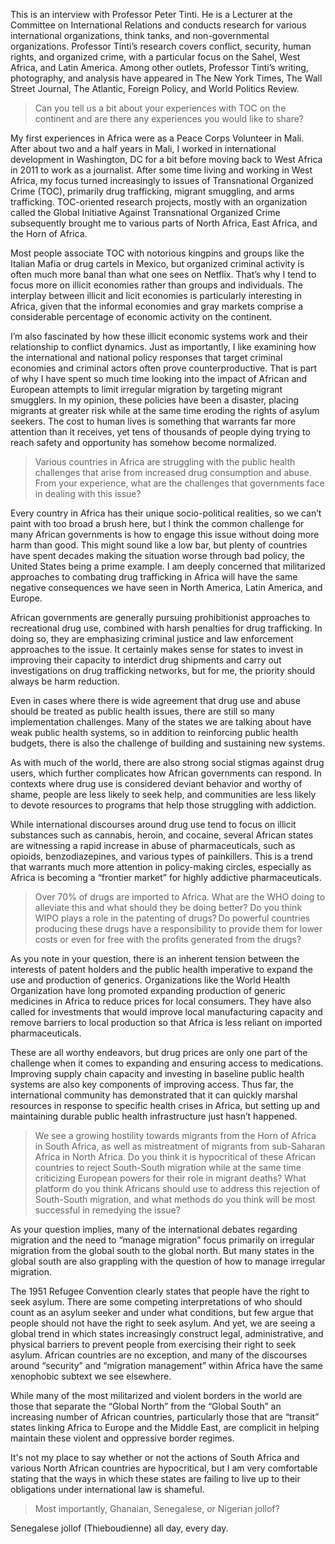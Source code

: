 This is an interview with Professor Peter Tinti. He is a Lecturer at the Committee on International Relations and conducts research for various international organizations, think tanks, and non-governmental organizations. Professor Tinti’s research covers conflict, security, human rights, and organized crime, with a particular focus on the Sahel, West Africa, and Latin America. Among other outlets, Professor Tinti’s writing, photography, and analysis have appeared in The New York Times, The Wall Street Journal, The Atlantic, Foreign Policy, and World Politics Review.

<blockquote>
Can you tell us a bit about your experiences with TOC on the continent and are there any experiences you would like to share?  
</blockquote>

My first experiences in Africa were as a Peace Corps Volunteer in Mali. After about two and a half years in Mali, I worked in international development in Washington, DC for a bit before moving back to West Africa in 2011 to work as a journalist. After some time living and working in West Africa, my focus turned increasingly to issues of Transnational Organized Crime (TOC), primarily drug trafficking, migrant smuggling, and arms trafficking. TOC-oriented research projects, mostly with an organization called the Global Initiative Against Transnational Organized Crime subsequently brought me to various parts of North Africa, East Africa, and the Horn of Africa.

Most people associate TOC with notorious kingpins and groups like the Italian Mafia or drug cartels in Mexico, but organized criminal activity is often much more banal than what one sees on Netflix. That’s why I tend to focus more on illicit economies rather than groups and individuals. The interplay between illicit and licit economies is particularly interesting in Africa, given that the informal economies and gray markets comprise a considerable percentage of economic activity on the continent.

I’m also fascinated by how these illicit economic systems work and their relationship to conflict dynamics. Just as importantly, I like examining how the international and national policy responses that target criminal economies and criminal actors often prove counterproductive. That is part of why I have spent so much time looking into the impact of African and European attempts to limit irregular migration by targeting migrant smugglers. In my opinion, these policies have been a disaster, placing migrants at greater risk while at the same time eroding the rights of asylum seekers. The cost to human lives is something that warrants far more attention than it receives, yet tens of thousands of people dying trying to reach safety and opportunity has somehow become normalized.

<blockquote>
Various countries in Africa are struggling with the public health challenges that arise from increased drug consumption and abuse. From your experience, what are the challenges that governments face in dealing with this issue? 
</blockquote>

Every country in Africa has their unique socio-political realities, so we can’t paint with too broad a brush here, but I think the common challenge for many African governments is how to engage this issue without doing more harm than good. This might sound like a low bar, but plenty of countries have spent decades making the situation worse through bad policy, the United States being a prime example. I am deeply concerned that militarized approaches to combating drug trafficking in Africa will have the same negative consequences we have seen in North America, Latin America, and Europe.

African governments are generally pursuing prohibitionist approaches to recreational drug use, combined with harsh penalties for drug trafficking. In doing so, they are emphasizing criminal justice and law enforcement approaches to the issue. It certainly makes sense for states to invest in improving their capacity to interdict drug shipments and carry out investigations on drug trafficking networks, but for me, the priority should always be harm reduction.

Even in cases where there is wide agreement that drug use and abuse should be treated as public health issues, there are still so many implementation challenges. Many of the states we are talking about have weak public health systems, so in addition to reinforcing public health budgets, there is also the challenge of building and sustaining new systems.

As with much of the world, there are also strong social stigmas against drug users, which further complicates how African governments can respond. In contexts where drug use is considered deviant behavior and worthy of shame, people are less likely to seek help, and communities are less likely to devote resources to programs that help those struggling with addiction.

While international discourses around drug use tend to focus on illicit substances such as cannabis, heroin, and cocaine, several African states are witnessing a rapid increase in abuse of pharmaceuticals, such as opioids, benzodiazepines, and various types of painkillers. This is a trend that warrants much more attention in policy-making circles, especially as Africa is becoming a “frontier market” for highly addictive pharmaceuticals.

<blockquote>
Over 70% of drugs are imported to Africa. What are the WHO doing to alleviate this and what should they be doing better? Do you think WIPO plays a role in the patenting of drugs? Do powerful countries producing these drugs have a responsibility to provide them for lower costs or even for free with the profits generated from the drugs?
</blockquote>

As you note in your question, there is an inherent tension between the interests of patent holders and the public health imperative to expand the use and production of generics. Organizations like the World Health Organization have long promoted expanding production of generic medicines in Africa to reduce prices for local consumers. They have also called for investments that would improve local manufacturing capacity and remove barriers to local production so that Africa is less reliant on imported pharmaceuticals.

These are all worthy endeavors, but drug prices are only one part of the challenge when it comes to expanding and ensuring access to medications. Improving supply chain capacity and investing in baseline public health systems are also key components of improving access. Thus far, the international community has demonstrated that it can quickly marshal resources in response to specific health crises in Africa, but setting up and maintaining durable public health infrastructure just hasn’t happened.

<blockquote>
We see a growing hostility towards migrants from the Horn of Africa in South Africa, as well as mistreatment of migrants from sub-Saharan Africa in North Africa.  Do you think it is hypocritical of these African countries to reject South-South migration while at the same time criticizing European powers for their role in migrant deaths? What platform do you think Africans should use to address this rejection of South-South migration, and what methods do you think will be most successful in remedying the issue? 
</blockquote>

As your question implies, many of the international debates regarding migration and the need to “manage migration” focus primarily on irregular migration from the global south to the global north. But many states in the global south are also grappling with the question of how to manage irregular migration.

The 1951 Refugee Convention clearly states that people have the right to seek asylum. There are some competing interpretations of who should count as an asylum seeker and under what conditions, but few argue that people should not have the right to seek asylum. And yet, we are seeing a global trend in which states increasingly construct legal, administrative, and physical barriers to prevent people from exercising their right to seek asylum. African countries are no exception, and many of the discourses around “security” and “migration management” within Africa have the same xenophobic subtext we see elsewhere.

While many of the most militarized and violent borders in the world are those that separate the “Global North” from the “Global South” an increasing number of African countries, particularly those that are “transit” states linking Africa to Europe and the Middle East, are complicit in helping maintain these violent and oppressive border regimes.

It's not my place to say whether or not the actions of South Africa and various North African countries are hypocritical, but I am very comfortable stating that the ways in which these states are failing to live up to their obligations under international law is shameful.

<blockquote>
Most importantly, Ghanaian, Senegalese, or Nigerian jollof? 
</blockquote>

Senegalese jollof (Thieboudienne) all day, every day.
